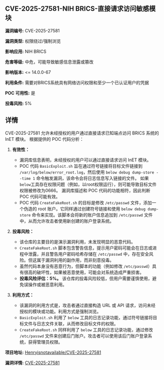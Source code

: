 ## CVE-2025-27581-NIH BRICS-直接请求访问敏感模块

**漏洞编号:** CVE-2025-27581

**漏洞类型:** 权限绕过/强制浏览

**影响应用:** NIH BRICS

**危害等级:** 中危，可能导致敏感信息泄露或篡改

**影响版本:** <= 14.0.0-67

**利用条件:** 需要对BRICS系统具有网络访问权限和至少一个已认证用户的凭据

**POC 可用性:** 是

**投毒风险:** 5%

## 详情

CVE-2025-27581 允许未经授权的用户通过直接请求已知端点访问 BRICS 系统的 InET 模块。 根据提供的 POC 代码分析：

1.  **有效性：**

    *   漏洞库信息表明，未经授权的用户可以通过直接请求访问 InET 模块。
    *   POC 代码 `BasicExploit.sh` 旨在通过符号链接将目标文件链接到 `/var/log/below/error_root.log`，然后使用 `below debug dump-store --time 1` 命令触发漏洞，该命令会将日志信息写入链接的文件。 如果`below`工具存在权限问题（例如，以root权限运行），则可能导致目标文件权限被修改为0666。 漏洞库描述和 POC 代码的功能相符，因此判断 POC 代码可能有效。
    *   POC 代码 `CreateFakeRoot.sh` 的目标是修改 `/etc/passwd` 文件，添加一个伪造的 root 账户。它同样通过创建符号链接和使用 `below debug dump-store` 命令来实现。该脚本会将新的账户信息追加到 `/etc/passwd` 文件中，从而允许攻击者使用新创建的账户登录系统。

2.  **投毒风险：**

    *   该仓库的主要目的是演示漏洞利用，未发现明显的恶意代码。
    *   `CreateFakeRoot.sh` 脚本包含警告信息，提示用户密码可能会在日志或进程中泄露，并且警告用户密码哈希存储在 `/etc/passwd` 中，存在安全风险。但这属于漏洞利用的副作用，而非刻意投毒。
    *   虽然代码本身没有恶意行为，但脚本的功能（例如修改 `/etc/passwd`）具有很高的破坏性，如果被恶意使用，可能会对系统造成严重损害。
    *   **投毒风险评估：5%。** 该仓库的投毒风险较低，但用户需要谨慎使用，避免误操作或被恶意利用。

3.  **利用方式：**

    *   该漏洞的利用方式是，攻击者通过直接构造 URL 或 API 请求，访问未经授权的模块或功能。利用方式是强制浏览。
    *   `BasicExploit.sh` 利用了 `below` 工具的日志记录功能，通过符号链接将目标文件与日志文件关联，从而修改目标文件的权限。
    *   `CreateFakeRoot.sh` 同样利用了 `below` 工具的日志记录功能，通过修改 `/etc/passwd` 文件来创建后门账户。攻击者可以使用该后门账户登录系统，获得管理员权限。

**项目地址:** [Henryisnotavailable/CVE-2025-27581](https://github.com/Henryisnotavailable/CVE-2025-27581)

**漏洞详情:** [CVE-2025-27581](https://nvd.nist.gov/vuln/detail/CVE-2025-27581)